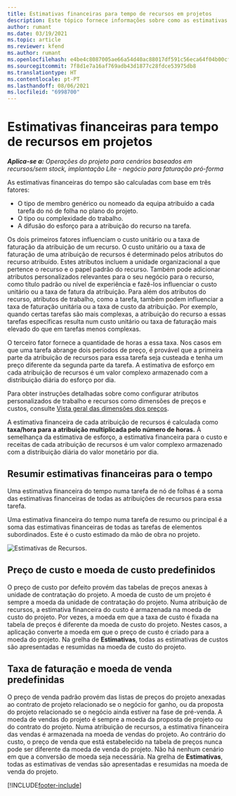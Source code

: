 ```yaml
---
title: Estimativas financeiras para tempo de recursos em projetos
description: Este tópico fornece informações sobre como as estimativas financeiras para o tempo são calculadas.
author: rumant
ms.date: 03/19/2021
ms.topic: article
ms.reviewer: kfend
ms.author: rumant
ms.openlocfilehash: e4be4c8087005ae66a54d40ac88017df591c56eca64f04b00cf34b0e5a8a09ce
ms.sourcegitcommit: 7f8d1e7a16af769adb43d1877c28fdce53975db8
ms.translationtype: HT
ms.contentlocale: pt-PT
ms.lasthandoff: 08/06/2021
ms.locfileid: "6998700"
---
```

# <a name="financial-estimates-for-resource-time-on-projects"></a>Estimativas financeiras para tempo de recursos em projetos

_**Aplica-se a:** Operações do projeto para cenários baseados em recursos/sem stock, implantação Lite - negócio para faturação pró-forma_

As estimativas financeiras do tempo são calculadas com base em três fatores: 

- O tipo de membro genérico ou nomeado da equipa atribuído a cada tarefa do nó de folha no plano do projeto. 
- O tipo ou complexidade do trabalho.
- A difusão do esforço para a atribuição do recurso na tarefa. 

Os dois primeiros fatores influenciam o custo unitário ou a taxa de faturação da atribuição de um recurso. O custo unitário ou a taxa de faturação de uma atribuição de recursos é determinado pelos atributos do recurso atribuído. Estes atributos incluem a unidade organizacional a que pertence o recurso e o papel padrão do recurso. Também pode adicionar atributos personalizados relevantes para o seu negócio para o recurso, como título padrão ou nível de experiência e fazê-los influenciar o custo unitário ou a taxa de fatura da atribuição.
Para além dos atributos do recurso, atributos de trabalho, como a tarefa, também podem influenciar a taxa de faturação unitária ou a taxa de custo da atribuição. Por exemplo, quando certas tarefas são mais complexas, a atribuição do recurso a essas tarefas específicas resulta num custo unitário ou taxa de faturação mais elevado do que em tarefas menos complexas.   

O terceiro fator fornece a quantidade de horas a essa taxa. Nos casos em que uma tarefa abrange dois períodos de preço, é provável que a primeira parte da atribuição de recursos para essa tarefa seja custeada e tenha um preço diferente da segunda parte da tarefa. A estimativa de esforço em cada atribuição de recursos é um valor complexo armazenado com a distribuição diária do esforço por dia.

Para obter instruções detalhadas sobre como configurar atributos personalizados de trabalho e recursos como dimensões de preços e custos, consulte [Vista geral das dimensões dos preços](../pricing-costing/pricing-dimensions-overview.md).

A estimativa financeira de cada atribuição de recursos é calculada como **taxa/hora para a atribuição multiplicada pelo número de horas.**  À semelhança da estimativa de esforço, a estimativa financeira para o custo e receitas de cada atribuição de recursos é um valor complexo armazenado com a distribuição diária do valor monetário por dia. 

## <a name="summarizing-financial-estimates-for-time"></a>Resumir estimativas financeiras para o tempo
Uma estimativa financeira do tempo numa tarefa de nó de folhas é a soma das estimativas financeiras de todas as atribuições de recursos para essa tarefa.

Uma estimativa financeira do tempo numa tarefa de resumo ou principal é a soma das estimativas financeiras de todas as tarefas de elementos subordinados. Este é o custo estimado da mão de obra no projeto. 

![Estimativas de Recursos.](./media/navigation12.png)

## <a name="default-cost-price-and-cost-currency"></a>Preço de custo e moeda de custo predefinidos

O preço de custo por defeito provém das tabelas de preços anexas à unidade de contratação do projeto. A moeda de custo de um projeto é sempre a moeda da unidade de contratação do projeto. Numa atribuição de recursos, a estimativa financeira do custo é armazenada na moeda de custo do projeto. Por vezes, a moeda em que a taxa de custo é fixada na tabela de preços é diferente da moeda de custo do projeto. Nestes casos, a aplicação converte a moeda em que o preço de custo é criado para a moeda do projeto. Na grelha de **Estimativas**, todas as estimativas de custos são apresentadas e resumidas na moeda de custo do projeto. 

## <a name="default-bill-rate-and-sales-currency"></a>Taxa de faturação e moeda de venda predefinidas

O preço de venda padrão provém das listas de preços do projeto anexadas ao contrato de projeto relacionado se o negócio for ganho, ou da proposta do projeto relacionado se o negócio ainda estiver na fase de pré-venda. A moeda de vendas do projeto é sempre a moeda da proposta de projeto ou do contrato do projeto. Numa atribuição de recursos, a estimativa financeira das vendas é armazenada na moeda de vendas do projeto. Ao contrário do custo, o preço de venda que está estabelecido na tabela de preços nunca pode ser diferente da moeda de venda do projeto. Não há nenhum cenário em que a conversão de moeda seja necessária. Na grelha de **Estimativas**, todas as estimativas de vendas são apresentadas e resumidas na moeda de venda do projeto. 

[!INCLUDE[footer-include](../includes/footer-banner.md)]
